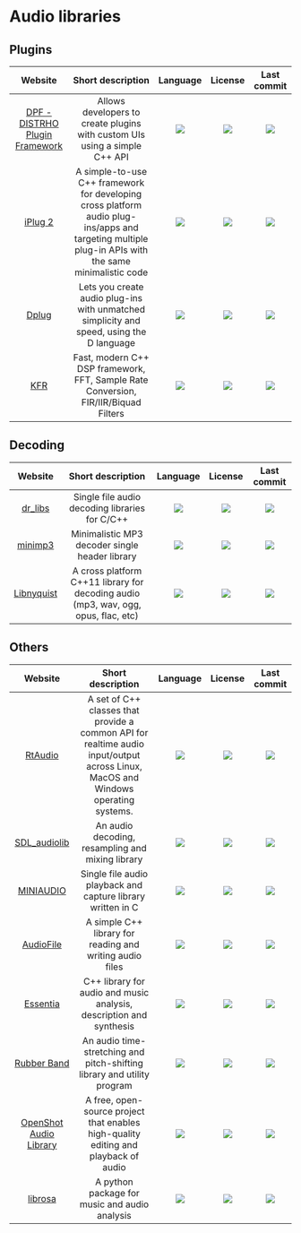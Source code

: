 # Audio libraries

## Plugins
|Website|Short description|Language|License|Last commit|
|:-:|:-:|:-:|:-:|:-:|
|[DPF - DISTRHO Plugin Framework](https://github.com/DISTRHO/DPF)|Allows developers to create plugins with custom UIs using a simple C++ API|![](https://img.shields.io/github/languages/top/DISTRHO/DPF?color=pink&style=flat-square)|![](https://flat.badgen.net/github/license/DISTRHO/DPF?label=)|![](https://flat.badgen.net/github/last-commit/DISTRHO/DPF?label=)|
|[iPlug 2](https://github.com/iPlug2/iPlug2)|A simple-to-use C++ framework for developing cross platform audio plug-ins/apps and targeting multiple plug-in APIs with the same minimalistic code|![](https://img.shields.io/github/languages/top/iPlug2/iPlug2?color=pink&style=flat-square)|![](https://flat.badgen.net/github/license/iPlug2/iPlug2?label=)|![](https://flat.badgen.net/github/last-commit/iPlug2/iPlug2?label=)|
|[Dplug](https://github.com/AuburnSounds/Dplug)|Lets you create audio plug-ins with unmatched simplicity and speed, using the D language|![](https://img.shields.io/github/languages/top/AuburnSounds/Dplug?color=pink&style=flat-square)|![](https://flat.badgen.net/github/license/AuburnSounds/Dplug?label=)|![](https://flat.badgen.net/github/last-commit/AuburnSounds/Dplug?label=)|
|[KFR](https://www.kfr.dev/)|Fast, modern C++ DSP framework, FFT, Sample Rate Conversion, FIR/IIR/Biquad Filters|![](https://img.shields.io/github/languages/top/kfrlib/kfr?color=pink&style=flat-square)|![](https://flat.badgen.net/github/license/kfrlib/kfr?label=)|![](https://flat.badgen.net/github/last-commit/kfrlib/kfr?label=)|

## Decoding
|Website|Short description|Language|License|Last commit|
|:-:|:-:|:-:|:-:|:-:|
|[dr_libs](https://github.com/mackron/dr_libs)|Single file audio decoding libraries for C/C++|![](https://img.shields.io/github/languages/top/mackron/dr_libs?color=pink&style=flat-square)|![](https://flat.badgen.net/github/license/mackron/dr_libs?label=)|![](https://flat.badgen.net/github/last-commit/mackron/dr_libs?label=)|
|[minimp3](https://github.com/lieff/minimp3)|Minimalistic MP3 decoder single header library|![](https://img.shields.io/github/languages/top/lieff/minimp3?color=pink&style=flat-square)|![](https://flat.badgen.net/github/license/lieff/minimp3?label=)|![](https://flat.badgen.net/github/last-commit/lieff/minimp3?label=)|
|[Libnyquist](https://github.com/ddiakopoulos/libnyquist)|A cross platform C++11 library for decoding audio (mp3, wav, ogg, opus, flac, etc)|![](https://img.shields.io/github/languages/top/ddiakopoulos/libnyquist?color=pink&style=flat-square)|![](https://flat.badgen.net/github/license/ddiakopoulos/libnyquist?label=)|![](https://flat.badgen.net/github/last-commit/ddiakopoulos/libnyquist?label=)|

## Others
|Website|Short description|Language|License|Last commit|
|:-:|:-:|:-:|:-:|:-:|
|[RtAudio](https://github.com/thestk/rtaudio)|A set of C++ classes that provide a common API for realtime audio input/output across Linux, MacOS and Windows operating systems.|![](https://img.shields.io/github/languages/top/thestk/rtaudio?color=pink&style=flat-square)|![](https://flat.badgen.net/github/license/thestk/rtaudio?label=)|![](https://flat.badgen.net/github/last-commit/thestk/rtaudio?label=)|
|[SDL_audiolib](https://github.com/realnc/SDL_audiolib)|An audio decoding, resampling and mixing library|![](https://img.shields.io/github/languages/top/realnc/SDL_audiolib?color=pink&style=flat-square)|![](https://flat.badgen.net/github/license/realnc/SDL_audiolib?label=)|![](https://badgen.net/github/last-commit/realnc/SDL_audiolib?label=)|
|[MINIAUDIO](https://github.com/mackron/miniaudio)|Single file audio playback and capture library written in C|![](https://img.shields.io/github/languages/top/mackron/miniaudio?color=pink&style=flat-square)|![](https://flat.badgen.net/github/license/mackron/miniaudio?label=)|![](https://flat.badgen.net/github/last-commit/mackron/miniaudio?label=)|
|[AudioFile](https://github.com/adamstark/AudioFile)|A simple C++ library for reading and writing audio files|![](https://img.shields.io/github/languages/top/adamstark/AudioFile?color=pink&style=flat-square)|![](https://flat.badgen.net/github/license/adamstark/AudioFile?label=)|![](https://flat.badgen.net/github/last-commit/adamstark/AudioFile?label=)|
|[Essentia](https://essentia.upf.edu/)|C++ library for audio and music analysis, description and synthesis|![](https://img.shields.io/github/languages/top/MTG/essentia?color=pink&style=flat-square)|![](https://flat.badgen.net/github/license/MTG/essentia?label=)|![](https://flat.badgen.net/github/last-commit/MTG/essentia?label=)|
|[Rubber Band](https://breakfastquay.com/rubberband/)|An audio time-stretching and pitch-shifting library and utility program|![](https://img.shields.io/github/languages/top/breakfastquay/rubberband?color=pink&style=flat-square)|![](https://flat.badgen.net/github/license/breakfastquay/rubberband?label=)|![](https://flat.badgen.net/github/last-commit/breakfastquay/rubberband?label=)|
|[OpenShot Audio Library](https://github.com/OpenShot/libopenshot-audio)|A free, open-source project that enables high-quality editing and playback of audio|![](https://img.shields.io/github/languages/top/OpenShot/libopenshot-audio?color=pink&style=flat-square)|![](https://flat.badgen.net/github/license/OpenShot/libopenshot-audio?label=)|![](https://flat.badgen.net/github/last-commit/OpenShot/libopenshot-audio?label=)|
|[librosa](https://librosa.org/)|A python package for music and audio analysis|![](https://img.shields.io/github/languages/top/librosa/librosa?color=pink&style=flat-square)|![](https://flat.badgen.net/github/license/librosa/librosa?label=)|![](https://flat.badgen.net/github/last-commit/librosa/librosa?label=)|
